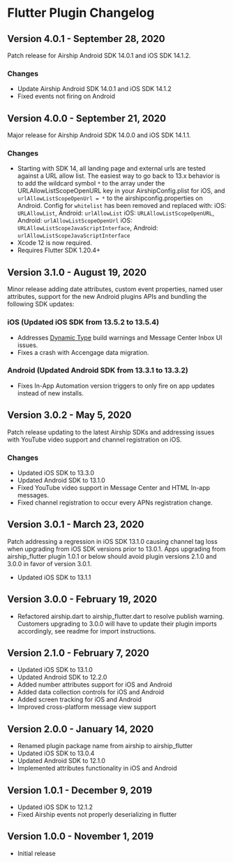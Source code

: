 # Flutter Plugin Changelog

## Version 4.0.1 - September 28, 2020
Patch release for Airship Android SDK 14.0.1 and iOS SDK 14.1.2.

### Changes
- Update Airship Android SDK 14.0.1 and iOS SDK 14.1.2
- Fixed events not firing on Android

## Version 4.0.0 - September 21, 2020
Major release for Airship Android SDK 14.0.0 and iOS SDK 14.1.1.

### Changes
- Starting with SDK 14, all landing page and external urls are tested against a URL allow list. The easiest way to go back to 13.x behavior is to add the wildcard symbol `*` to the array under the URLAllowListScopeOpenURL key in your AirshipConfig.plist for iOS, and `urlAllowListScopeOpenUrl = *` to the airshipconfig.properties on Android. Config for `whitelist` has been removed and replaced with:
   iOS: `URLAllowList`, Android: `urlAllowList`
   iOS: `URLAllowListScopeOpenURL`, Android: `urlAllowListScopeOpenUrl`
   iOS: `URLAllowListScopeJavaScriptInterface`, Android: `urlAllowListScopeJavaScriptInterface`
- Xcode 12 is now required.
- Requires Flutter SDK 1.20.4+

## Version 3.1.0 - August 19, 2020
Minor release adding date attributes, custom event properties, named user attributes, support for the new Android plugins APIs and bundling the following SDK updates:

### iOS (Updated iOS SDK from 13.5.2 to 13.5.4)
- Addresses [Dynamic Type](https://developer.apple.com/documentation/uikit/uifont/scaling_fonts_automatically) build warnings and Message Center Inbox UI issues.
- Fixes a crash with Accengage data migration.

### Android (Updated Android SDK from 13.3.1 to 13.3.2)
- Fixes In-App Automation version triggers to only fire on app updates instead of new installs.

## Version 3.0.2 - May 5, 2020
Patch release updating to the latest Airship SDKs and addressing issues with YouTube video support and channel registration on iOS.

### Changes
- Updated iOS SDK to 13.3.0
- Updated Android SDK to 13.1.0
- Fixed YouTube video support in Message Center and HTML In-app messages.
- Fixed channel registration to occur every APNs registration change.

## Version 3.0.1 - March 23, 2020
Patch addressing a regression in iOS SDK 13.1.0 causing channel tag loss
when upgrading from iOS SDK versions prior to 13.0.1. Apps upgrading from airship_flutter plugin
1.0.1 or below should avoid plugin versions 2.1.0 and 3.0.0 in favor of version 3.0.1.

- Updated iOS SDK to 13.1.1

## Version 3.0.0 - February 19, 2020
- Refactored airship.dart to airship_flutter.dart to resolve publish warning. Customers upgrading to 3.0.0 will have to update their plugin imports accordingly, see readme for import instructions.

## Version 2.1.0 - February 7, 2020
- Updated iOS SDK to 13.1.0
- Updated Android SDK to 12.2.0
- Added number attributes support for iOS and Android
- Added data collection controls for iOS and Android
- Added screen tracking for iOS and Android
- Improved cross-platform message view support

## Version 2.0.0 - January 14, 2020
- Renamed plugin package name from airship to airship_flutter
- Updated iOS SDK to 13.0.4
- Updated Android SDK to 12.1.0
- Implemented attributes functionality in iOS and Android

## Version 1.0.1 - December 9, 2019
- Updated iOS SDK to 12.1.2
- Fixed Airship events not properly deserializing in flutter

## Version 1.0.0 - November 1, 2019
- Initial release
